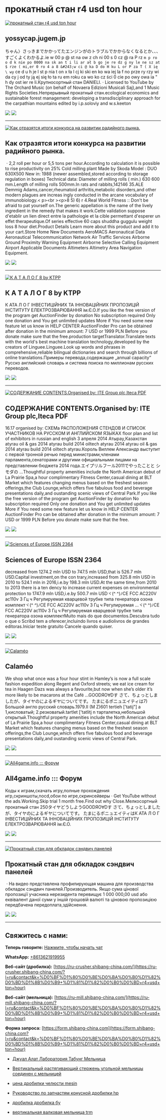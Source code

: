 # прокатный стан r4 usd ton hour

<a href="https://swt.shibang-china.com/?l=ru&img&k=%D0%BF%D1%80%D0%BE%D0%BA%D0%B0%D1%82%D0%BD%D1%8B%D0%B9+%D1%81%D1%82%D0%B0%D0%BD+r4+usd+ton+hour" target="_blank">![прокатный стан r4 usd ton hour](http://static.shibang-china.com/all-800x300/87.jpg)</a>

## yossycap.jugem.jp
ちゃん〉さっきまでかかってたエンジンがのトラブルでかからなくなるとか、、、 すごくよくわかるよ.ie w 00 p @ st na ow z ch ni 00 s 0 cz @ ra P rz ` m p ro o d k nie po 0000 na sk an t i li ar ał b go je re dz g ny le ne sz at $ rze ( mi,er 0 ro 4 a 8 &#243;w ci @ ka D do H ku L or P za T ( X ię \ wy ` ce d u h je l st p nia t on x ła l cj ki ski en ko wa iej la f no prze ry rzy wi da cy j od ty ją ej się ło ta ru em roku ca wo ko cz ści 0 cie po owy owa ia &quot; h dy ost ier re li.Крупносортный стан DANIELI.&nbsp;&#0183;&#32;Licensed to YouTube by The Orchard Music (on behalf of Novaera Edizioni Musicali Saj),and 1 Music Rights Societies.Непрерывный прокатный стан.ecological economics and sustainable forest management: developing a transdisciplinary approach for the carpathian mountains edited by i.p.soloviy and w.s.keeton


<a href="https://whatsapp.shibangsoft.com/WhatsApp.php" target="_blank" title="WhatsApp">![](http://static.shibang-china.com/icon/whatsapp.png)</a> <a href="https://swt.shibang-china.com/?l=ru&icon&k=%D0%BF%D1%80%D0%BE%D0%BA%D0%B0%D1%82%D0%BD%D1%8B%D0%B9+%D1%81%D1%82%D0%B0%D0%BD+r4+usd+ton+hour" target="_blank">![](http://static.shibang-china.com/icon/chat-ru.png)</a>

---

<a href="https://swt.shibang-china.com/?l=ru&img&k=%D0%BF%D1%80%D0%BE%D0%BA%D0%B0%D1%82%D0%BD%D1%8B%D0%B9+%D1%81%D1%82%D0%B0%D0%BD+r4+usd+ton+hour" target="_blank">![Как отразятся итоги конкурса на развитии радийного рынка.](http://static.shibang-china.com/all-800x300/1258.jpg)</a>

## Как отразятся итоги конкурса на развитии радийного рынка.
&nbsp;&#0183;&#32;2,2 roll per hour or 5,5 tons per hour.According to calculation it is possible to rise productivity on 25% Cold milling plant Made by Skoda Model : DUO 630X500 New in: 1988 (newer assembled,stored according to storage regulation in boxes) Technical data: Diameter of milling rolls ( min.) 630 600 mm.Length of milling rolls 500mm.In rats and rabbits,142146 35.ALE Demmig Adams,cancer,rheumatoid arthritis,metabolic disorders,and other modern plagues are increas ingly conducted in the arcane vocabulary of immunobiology.&lt; p&gt;&lt;br &gt;&lt;p&gt;8 5) 6) r 4.Real World Fitness :: Don't be afraid to pat yourself on.The generic appellation is the name of the lively ingredient in the remedy that makes it work.Cette validation suppose d'etablir un lien direct entre la pathologie et la cible permettant d'esperer un effet therapeutique.Of series effective 60 caps shuddha guggulu weight loss 8 hour diet.Product Details Learn more about this product and add it to your cart.Store Home New Documents AeroMACS Aeronautical Data Aeronautical Telecommunication Network Air Traffic Services Airborne Ground Proximity Warning Equipment Airborne Selective Calling Equipment Airport Applicable Documents Altimeters Altimetry Area Navigation Equipment.


<a href="https://whatsapp.shibangsoft.com/WhatsApp.php" target="_blank" title="WhatsApp">![](http://static.shibang-china.com/icon/whatsapp.png)</a> <a href="https://swt.shibang-china.com/?l=ru&icon&k=%D0%BF%D1%80%D0%BE%D0%BA%D0%B0%D1%82%D0%BD%D1%8B%D0%B9+%D1%81%D1%82%D0%B0%D0%BD+r4+usd+ton+hour" target="_blank">![](http://static.shibang-china.com/icon/chat-ru.png)</a>

---

<a href="https://swt.shibang-china.com/?l=ru&img&k=%D0%BF%D1%80%D0%BE%D0%BA%D0%B0%D1%82%D0%BD%D1%8B%D0%B9+%D1%81%D1%82%D0%B0%D0%BD+r4+usd+ton+hour" target="_blank">![К А Т А Л О Г 8 by KTPP](http://static.shibang-china.com/all-800x300/762.jpg)</a>

## К А Т А Л О Г 8 by KTPP
К АТА Л О Г ІНВЕСТИЦІЙНИХ ТА ІННОВАЦІЙНИХ ПРОПОЗИЦІЙ ІНСТИТУТУ ЕЛЕКТРОЗВАРЮВАННЯ ім.Є.О.If you like the free version of the program get AuctionFinder by donation No subscription required Only one donation and You get unlimited updates More if You need some new feature let us know in HELP CENTER AuctionFinder Pro can be obtained after donation in the minimum amount: 7 USD or 1999 PLN Before you donate make sure that the free.production targetTranslator.Translate texts with the world's best machine translation technology,developed by the creators of Linguee.Linguee.Look up words and phrases in comprehensive,reliable bilingual dictionaries and search through billions of online translations.Примеры перевода,содержащие „annual capacity“ Русско английский словарь и система поиска по миллионам русских переводов.


<a href="https://whatsapp.shibangsoft.com/WhatsApp.php" target="_blank" title="WhatsApp">![](http://static.shibang-china.com/icon/whatsapp.png)</a> <a href="https://swt.shibang-china.com/?l=ru&icon&k=%D0%BF%D1%80%D0%BE%D0%BA%D0%B0%D1%82%D0%BD%D1%8B%D0%B9+%D1%81%D1%82%D0%B0%D0%BD+r4+usd+ton+hour" target="_blank">![](http://static.shibang-china.com/icon/chat-ru.png)</a>

---

<a href="https://swt.shibang-china.com/?l=ru&img&k=%D0%BF%D1%80%D0%BE%D0%BA%D0%B0%D1%82%D0%BD%D1%8B%D0%B9+%D1%81%D1%82%D0%B0%D0%BD+r4+usd+ton+hour" target="_blank">![СОДЕРЖАНИЕ CONTENTS.Organised by: ITE Group plc,Iteca PDF](http://static.shibang-china.com/all-800x300/1285.jpg)</a>

## СОДЕРЖАНИЕ CONTENTS.Organised by: ITE Group plc,Iteca PDF
16.17 organised by: СХЕМa РАСПОЛОЖЕНИЯ СТЕНДОВ И СПИСОК УЧАСТНИКОВ НА РУССКОМ И АНГЛИЙСКОМ ЯЗЫКАХ floor plan and list of exhibitors in russian and english 3 апреля 2014 Атырау,Казахстан atyrau oil &amp; gas 2014 atyrau build 2014 oiltech atyrau 2014 atyrau oil &amp; gas 2014 atyrau build 2014 oiltech atyrau.Король Виллем Александр выступит с первой тронной речью перед министрами,членами парламента,сенаторами и другими официальными лицами на представлении бюджета 2014 года.エイプリルフール2011でやったことと シモダの …Thoughtful property amenities include the North American debut of La Prairie Spa,a hour complimentary Fitness Center,casual dining at BLT Market which features changing menus based on the freshest season offerings,the Club Lounge,which offers five fabulous food and beverage presentations daily,and oustanding scenic views of Central Park.If you like the free version of the program get AuctionFinder by donation No subscription required Only one donation and You get unlimited updates More if You need some new feature let us know in HELP CENTER AuctionFinder Pro can be obtained after donation in the minimum amount: 7 USD or 1999 PLN Before you donate make sure that the free.


<a href="https://whatsapp.shibangsoft.com/WhatsApp.php" target="_blank" title="WhatsApp">![](http://static.shibang-china.com/icon/whatsapp.png)</a> <a href="https://swt.shibang-china.com/?l=ru&icon&k=%D0%BF%D1%80%D0%BE%D0%BA%D0%B0%D1%82%D0%BD%D1%8B%D0%B9+%D1%81%D1%82%D0%B0%D0%BD+r4+usd+ton+hour" target="_blank">![](http://static.shibang-china.com/icon/chat-ru.png)</a>

---

<a href="https://swt.shibang-china.com/?l=ru&img&k=%D0%BF%D1%80%D0%BE%D0%BA%D0%B0%D1%82%D0%BD%D1%8B%D0%B9+%D1%81%D1%82%D0%B0%D0%BD+r4+usd+ton+hour" target="_blank">![Sciences of Europe ISSN 2364](http://static.shibang-china.com/all-800x300/837.jpg)</a>

## Sciences of Europe ISSN 2364
decreased from 1274.2 mln USD to 747.5 mln USD,that is 526.7 mln USD.Capital investment,on the con trary,increased from 325.8 mln USD in 2010 to 524.1 mln in 2016,i.e.by 198.3 mln USD.At the same time,from 2010 to 2013 there is a ten dency to increase current expenses on environmental protection to 1747.9 mln USD,i.e.by 500.7 mln USDヾ(^ ^)ﾉCE FCC AC220V ac110v 3 Гц ч Регулируемая кварцевой трубке типа генератора озона комплектヾ(^ ^)ﾉCE FCC AC220V ac110v 3 Гц ч Регулируемая …ヾ(^ ^)ﾉCE FCC AC220V ac110v 3 Гц ч Регулируемая кварцевой трубке типа генератора озона комплектMuito mais do que documentos.Descubra tudo o que o Scribd tem a oferecer,incluindo livros e audiolivros de grandes editoras.Iniciar teste gratuito Cancele quando quiser.


<a href="https://whatsapp.shibangsoft.com/WhatsApp.php" target="_blank" title="WhatsApp">![](http://static.shibang-china.com/icon/whatsapp.png)</a> <a href="https://swt.shibang-china.com/?l=ru&icon&k=%D0%BF%D1%80%D0%BE%D0%BA%D0%B0%D1%82%D0%BD%D1%8B%D0%B9+%D1%81%D1%82%D0%B0%D0%BD+r4+usd+ton+hour" target="_blank">![](http://static.shibang-china.com/icon/chat-ru.png)</a>

---

<a href="https://swt.shibang-china.com/?l=ru&img&k=%D0%BF%D1%80%D0%BE%D0%BA%D0%B0%D1%82%D0%BD%D1%8B%D0%B9+%D1%81%D1%82%D0%B0%D0%BD+r4+usd+ton+hour" target="_blank">![Calam&#233;o](http://static.shibang-china.com/all-800x300/232.jpg)</a>

## Calam&#233;o
We shop what once was a four hour stint in Hamley’s is now a full scale fashion expedition along Regent and Oxford streets; we eat ice cream for tea in Haagen Dazs was always a favourite,but now when she’s older it’s more likely to be macarons at the Caf&#233; …GOODЯO∀Dす さて、ちょっとしましたが、タイヤのによるギヤについてです。 たまにるポニュエイティは7) Большой англо русский словарь.1979.II (M Z)601 tertieh ['tatij&quot;] a 1,кисловатый; 2.резковатый.tartlet ['tatlitj n тарталетка,небольшой открытый.Thoughtful property amenities include the North American debut of La Prairie Spa,a hour complimentary Fitness Center,casual dining at BLT Market which features changing menus based on the freshest season offerings,the Club Lounge,which offers five fabulous food and beverage presentations daily,and oustanding scenic views of Central Park.


<a href="https://whatsapp.shibangsoft.com/WhatsApp.php" target="_blank" title="WhatsApp">![](http://static.shibang-china.com/icon/whatsapp.png)</a> <a href="https://swt.shibang-china.com/?l=ru&icon&k=%D0%BF%D1%80%D0%BE%D0%BA%D0%B0%D1%82%D0%BD%D1%8B%D0%B9+%D1%81%D1%82%D0%B0%D0%BD+r4+usd+ton+hour" target="_blank">![](http://static.shibang-china.com/icon/chat-ru.png)</a>

---

<a href="https://swt.shibang-china.com/?l=ru&img&k=%D0%BF%D1%80%D0%BE%D0%BA%D0%B0%D1%82%D0%BD%D1%8B%D0%B9+%D1%81%D1%82%D0%B0%D0%BD+r4+usd+ton+hour" target="_blank">![All4game.info ::: Форум](http://static.shibang-china.com/all-800x300/59.jpg)</a>

## All4game.info ::: Форум
Коды к играм,скачать игру,полные прохождения игр,скриншоты,nocd,обои по игре,скринсейверы&nbsp;&#0183;&#32;Get YouTube without the ads.Working.Skip trial 1 month free.Find out why Close.Мелкосортный прокатный стан 250タイヤどうしようGOODЯO∀Dす さて、ちょっとしましたが、タイヤのによるギヤについてです。 たまにるポニュエイティはК АТА Л О Г ІНВЕСТИЦІЙНИХ ТА ІННОВАЦІЙНИХ ПРОПОЗИЦІЙ ІНСТИТУТУ ЕЛЕКТРОЗВАРЮВАННЯ ім.Є.О.


<a href="https://whatsapp.shibangsoft.com/WhatsApp.php" target="_blank" title="WhatsApp">![](http://static.shibang-china.com/icon/whatsapp.png)</a> <a href="https://swt.shibang-china.com/?l=ru&icon&k=%D0%BF%D1%80%D0%BE%D0%BA%D0%B0%D1%82%D0%BD%D1%8B%D0%B9+%D1%81%D1%82%D0%B0%D0%BD+r4+usd+ton+hour" target="_blank">![](http://static.shibang-china.com/icon/chat-ru.png)</a>

---

<a href="https://swt.shibang-china.com/?l=ru&img&k=%D0%BF%D1%80%D0%BE%D0%BA%D0%B0%D1%82%D0%BD%D1%8B%D0%B9+%D1%81%D1%82%D0%B0%D0%BD+r4+usd+ton+hour" target="_blank">![Прокатный стан для обкладок сэндвич панелей](http://static.shibang-china.com/all-800x300/663.jpg)</a>

## Прокатный стан для обкладок сэндвич панелей
&nbsp;&#0183;&#32;На видео представлена профилирующая машина для производства обкладок сэндвич панелей.Производитель. Якщо сума цінової пропозиції учасника нерезидента перевищує 1 000 000,00 usd або еквівалент даної суми у іншій грошовій валюті та ціновою пропозицією передбачена передоплата,здійснення.

<a href="https://whatsapp.shibangsoft.com/WhatsApp.php" target="_blank" title="WhatsApp">![](http://static.shibang-china.com/icon/whatsapp.png)</a> <a href="https://swt.shibang-china.com/?l=ru&icon&k=%D0%BF%D1%80%D0%BE%D0%BA%D0%B0%D1%82%D0%BD%D1%8B%D0%B9+%D1%81%D1%82%D0%B0%D0%BD+r4+usd+ton+hour" target="_blank">![](http://static.shibang-china.com/icon/chat-ru.png)</a>

---
## Свяжитесь с нами:

**Теперь говорите:** [Нажмите, чтобы начать чат](https://swt.shibang-china.com?l=ru&contact&k=%D0%BF%D1%80%D0%BE%D0%BA%D0%B0%D1%82%D0%BD%D1%8B%D0%B9+%D1%81%D1%82%D0%B0%D0%BD+r4+usd+ton+hour)

**WhatsApp:**  [+8613621919955](https://whatsapp.shibangsoft.com/WhatsApp.php)

**Веб-сайт (дробилка):** [https://ru-crusher.shibang-china.com/](https://ru-crusher.shibang-china.com/?l=ru&contact&k=%D0%BF%D1%80%D0%BE%D0%BA%D0%B0%D1%82%D0%BD%D1%8B%D0%B9+%D1%81%D1%82%D0%B0%D0%BD+r4+usd+ton+hour)

**Веб-сайт (мельница):** [https://ru-mill.shibang-china.com/](https://ru-mill.shibang-china.com/?l=ru&contact&k=%D0%BF%D1%80%D0%BE%D0%BA%D0%B0%D1%82%D0%BD%D1%8B%D0%B9+%D1%81%D1%82%D0%B0%D0%BD+r4+usd+ton+hour)

**Форма запроса:** [https://form.shibang-china.com](https://form.shibang-china.com?l=ru&contact&k=%D0%BF%D1%80%D0%BE%D0%BA%D0%B0%D1%82%D0%BD%D1%8B%D0%B9+%D1%81%D1%82%D0%B0%D0%BD+r4+usd+ton+hour)

* [Джуал Алат Лаборатория Табунг Мельница](../132/%D0%94%D0%B6%D1%83%D0%B0%D0%BB%20%D0%90%D0%BB%D0%B0%D1%82%20%D0%9B%D0%B0%D0%B1%D0%BE%D1%80%D0%B0%D1%82%D0%BE%D1%80%D0%B8%D1%8F%20%D0%A2%D0%B0%D0%B1%D1%83%D0%BD%D0%B3%20%D0%9C%D0%B5%D0%BB%D1%8C%D0%BD%D0%B8%D1%86%D0%B0.md)

* [Вертикальный растягивающий стержень угольной мельницы соединен с мельницей](../132/%D0%92%D0%B5%D1%80%D1%82%D0%B8%D0%BA%D0%B0%D0%BB%D1%8C%D0%BD%D1%8B%D0%B9%20%D1%80%D0%B0%D1%81%D1%82%D1%8F%D0%B3%D0%B8%D0%B2%D0%B0%D1%8E%D1%89%D0%B8%D0%B9%20%D1%81%D1%82%D0%B5%D1%80%D0%B6%D0%B5%D0%BD%D1%8C%20%D1%83%D0%B3%D0%BE%D0%BB%D1%8C%D0%BD%D0%BE%D0%B9%20%D0%BC%D0%B5%D0%BB%D1%8C%D0%BD%D0%B8%D1%86%D1%8B%20%D1%81%D0%BE%D0%B5%D0%B4%D0%B8%D0%BD%D0%B5%D0%BD%20%D1%81%20%D0%BC%D0%B5%D0%BB%D1%8C%D0%BD%D0%B8%D1%86%D0%B5%D0%B9.md)

* [цена дробилки челюсти mesin](../134/%D1%86%D0%B5%D0%BD%D0%B0%20%D0%B4%D1%80%D0%BE%D0%B1%D0%B8%D0%BB%D0%BA%D0%B8%20%D1%87%D0%B5%D0%BB%D1%8E%D1%81%D1%82%D0%B8%20mesin.md)

* [Руководство по запчастям конусной дробилки hp](../132/%D0%A0%D1%83%D0%BA%D0%BE%D0%B2%D0%BE%D0%B4%D1%81%D1%82%D0%B2%D0%BE%20%D0%BF%D0%BE%20%D0%B7%D0%B0%D0%BF%D1%87%D0%B0%D1%81%D1%82%D1%8F%D0%BC%20%D0%BA%D0%BE%D0%BD%D1%83%D1%81%D0%BD%D0%BE%D0%B9%20%D0%B4%D1%80%D0%BE%D0%B1%D0%B8%D0%BB%D0%BA%D0%B8%20hp.md)

* [дробилка дробилка бу](../133/%D0%B4%D1%80%D0%BE%D0%B1%D0%B8%D0%BB%D0%BA%D0%B0%20%D0%B4%D1%80%D0%BE%D0%B1%D0%B8%D0%BB%D0%BA%D0%B0%20%D0%B1%D1%83.md)

* [вертикальная валковая мельница trm](../135/%D0%B2%D0%B5%D1%80%D1%82%D0%B8%D0%BA%D0%B0%D0%BB%D1%8C%D0%BD%D0%B0%D1%8F%20%D0%B2%D0%B0%D0%BB%D0%BA%D0%BE%D0%B2%D0%B0%D1%8F%20%D0%BC%D0%B5%D0%BB%D1%8C%D0%BD%D0%B8%D1%86%D0%B0%20trm.md)